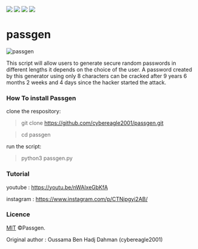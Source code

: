   <a target="_blank" href="Language" title="Language"><img src="https://img.shields.io/badge/language-python 3+-GREEN"></a>
    <a target="_blank" href="OS" title="OS"><img src="https://img.shields.io/static/v1?label=OS&message=linux&color=red"></a>
   <a target="_blank" href="OS" title="OS"><img src="https://img.shields.io/static/v1?label=OS&message=Windows&color=red"></a>
    <a target="_blank" href="OS" title="OS"><img src="https://img.shields.io/static/v1?label=OS&message=MacOS&color=red"></a>
# passgen
![passgen](https://user-images.githubusercontent.com/63789665/131267104-9e1656ef-16ee-44e3-9dec-1e766532c240.png)

This script will allow users to generate secure random passwords in different lengths it depends on the choice of the user. A password created by this generator using only 8 characters can be cracked after 9 years 6 months 2 weeks and 4 days since the hacker started the attack.

### How To install Passgen

clone the respository:

> git clone https://github.com/cybereagle2001/passgen.git

> cd passgen

run the script:
>python3 passgen.py
### Tutorial

youtube : https://youtu.be/nWAlxeGbKfA

instagram : https://www.instagram.com/p/CTNipgyi2AB/
### Licence

[MIT](https://choosealicense.com/licenses/mit/) ©Passgen.

Original author : Oussama Ben Hadj Dahman (cybereagle2001)
